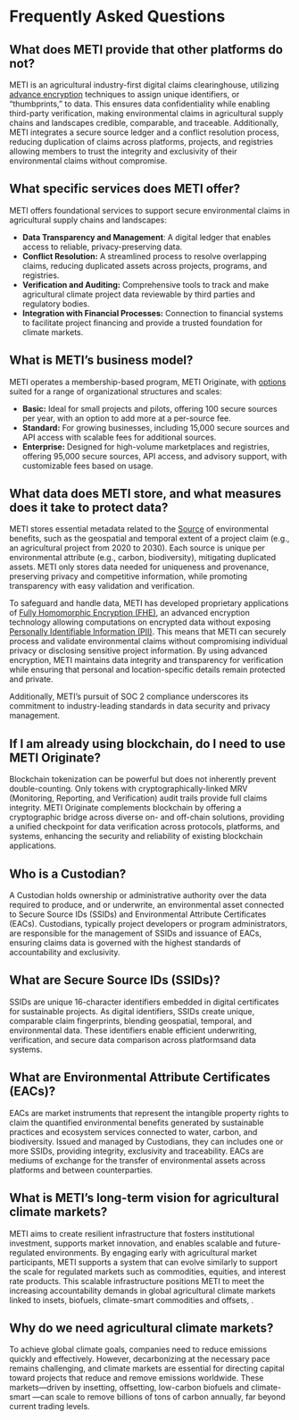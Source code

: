 # Frequently Asked Questions

## **What does METI provide that other platforms do not?**

METI is an agricultural industry-first digital claims clearinghouse, utilizing [advance encryption](https://csrc.nist.gov/Presentations/2023/stppa6-iso-iec-fhe) techniques to assign unique identifiers, or “thumbprints,” to data. This ensures data confidentiality while enabling third-party verification, making environmental claims in agricultural supply chains and landscapes credible, comparable, and traceable. Additionally, METI integrates a secure source ledger and a conflict resolution process, reducing duplication of claims across platforms, projects, and registries allowing members to trust the integrity and exclusivity of their environmental claims without compromise.

## What specific services does METI offer?

METI offers foundational services to support secure environmental claims in agricultural supply chains and landscapes:&#x20;

* **Data Transparency and Management**: A digital ledger that enables access to reliable, privacy-preserving data.
* **Conflict Resolution:** A streamlined process to resolve overlapping claims, reducing duplicated assets across projects, programs, and registries.
* **Verification and Auditing:** Comprehensive tools to track and make agricultural climate project data reviewable by third parties and regulatory bodies.
* **Integration with Financial Processes:** Connection to financial systems to facilitate project financing and provide a trusted foundation for climate markets​.

## **What is METI’s business model?**

METI operates a membership-based program, METI Originate, with [options](meti-originate-pricing.md) suited for a range of organizational structures and scales:

* **Basic:** Ideal for small projects and pilots, offering 100 secure sources per year, with an option to add more at a per-source fee.
* **Standard:** For growing businesses, including 15,000 secure sources and API access with scalable fees for additional sources.
* **Enterprise:** Designed for high-volume marketplaces and registries, offering 95,000 secure sources, API access, and advisory support, with customizable fees based on usage​.&#x20;

## What data does METI store, and what measures does it take to protect data?

METI stores essential metadata related to the [Source](meti-originate-fact-sheet.md#what-are-secure-source-ids-ssids) of environmental benefits, such as the geospatial and temporal extent of a project claim (e.g., an agricultural project from 2020 to 2030). Each source is unique per environmental attribute (e.g., carbon, biodiversity), mitigating duplicated assets. METI only stores data needed for uniqueness and provenance, preserving privacy and competitive information, while promoting transparency with easy validation and verification.&#x20;

To safeguard and handle data, METI has developed proprietary applications of  [Fully Homomorphic Encryption (FHE)](https://csrc.nist.gov/Presentations/2023/stppa6-iso-iec-fhe), an advanced encryption technology allowing computations on encrypted data without exposing  [Personally Identifiable Information (PII)](https://www.nrcs.usda.gov/sites/default/files/2022-10/Safeguarding\_PII\_Fact\_Sheet\_Fillable\_1\_3\_22.pdf). This means that METI can securely process and validate environmental claims without compromising individual privacy or disclosing sensitive project information. By using advanced encryption, METI maintains data integrity and transparency for verification while ensuring that personal and location-specific details remain protected and private.

Additionally, METI’s pursuit of SOC 2 compliance underscores its commitment to industry-leading standards in data security and privacy management.

## If I am already using blockchain, do I need to use METI Originate?

Blockchain tokenization can be powerful but does not inherently prevent double-counting. Only tokens with cryptographically-linked MRV (Monitoring, Reporting, and Verification) audit trails provide full claims integrity. METI Originate complements blockchain by offering a cryptographic bridge across diverse on- and off-chain solutions, providing a unified checkpoint for data verification across protocols, platforms, and systems, enhancing the security and reliability of existing blockchain applications​.

## Who is a Custodian?

A Custodian holds ownership or administrative authority over the data required to produce, and or underwrite, an environmental asset connected to Secure Source IDs (SSIDs) and Environmental Attribute Certificates (EACs). Custodians, typically project developers or program administrators, are responsible for the management of SSIDs and issuance of EACs, ensuring claims data is governed with the highest standards of accountability and exclusivity.

## What are Secure Source IDs (SSIDs)?

SSIDs are unique 16-character identifiers embedded in digital certificates for sustainable projects. As digital identifiers, SSIDs create unique, comparable claim fingerprints, blending geospatial, temporal, and environmental data. These identifiers enable efficient underwriting, verification, and secure data comparison across platforms​ and data systems.

## What are Environmental Attribute Certificates (EACs)?

EACs are market instruments that represent the intangible property rights to claim the quantified environmental benefits generated by sustainable practices and ecosystem services connected to water, carbon, and biodiversity. Issued and managed by Custodians, they can includes one or more SSIDs, providing integrity, exclusivity and traceability. EACs are mediums of exchange for the transfer of environmental assets across platforms and between counterparties.

## What is METI’s long-term vision for agricultural climate markets?

METI aims to create resilient infrastructure that fosters institutional investment, supports market innovation, and enables scalable and future-regulated environments. By engaging early with agricultural market participants, METI supports a system that can evolve similarly to support  the scale for regulated markets such as commodities, equities, and interest rate products. This scalable infrastructure positions METI to meet the increasing accountability demands in global agricultural climate markets linked to insets, biofuels, climate-smart commodities and offsets, .

## Why do we need agricultural climate markets?

To achieve global climate goals, companies need to reduce emissions quickly and effectively. However, decarbonizing at the necessary pace remains challenging, and climate markets are essential for directing capital toward projects that reduce and remove emissions worldwide. These markets—driven by insetting, offsetting, low-carbon biofuels and climate-smart —can scale to remove billions of tons of carbon annually, far beyond current trading levels.&#x20;
